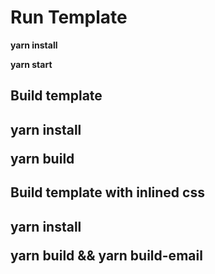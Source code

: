 <h1>Run Template</h1>
<p><b>yarn install</b></p>
<p><b>yarn start</b></p>
<h2>Build template<h2>
<p><b>yarn install</b></p>
<p><b>yarn build</b></p>
<h2>Build template with inlined css<h2>
<p><b>yarn install</b></p>
<p><b>yarn build && yarn build-email</b></p>
